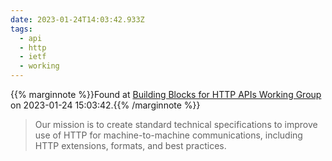 ```yaml
---
date: 2023-01-24T14:03:42.933Z
tags:
  - api
  - http
  - ietf
  - working
---
```

{{% marginnote %}}Found at [Building Blocks for HTTP APIs Working Group](https://ietf-wg-httpapi.github.io/) on 2023-01-24 15:03:42.{{% /marginnote %}}

> Our mission is to create standard technical specifications to improve use of HTTP for machine-to-machine communications, including HTTP extensions, formats, and best practices.

